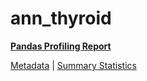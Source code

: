 # ann_thyroid

[**Pandas Profiling Report**](https://epistasislab.github.io/penn-ml-benchmarks/profile/ann_thyroid.html)

[Metadata](metadata.yaml) | [Summary Statistics](summary_stats.tsv)

